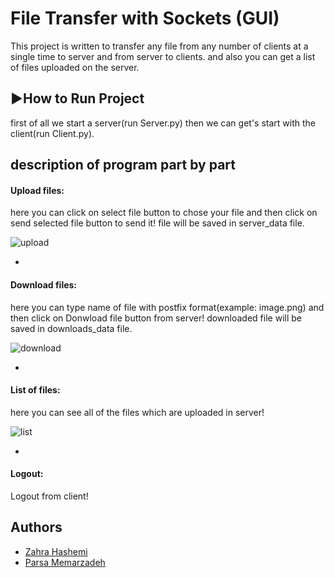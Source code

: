 
# File Transfer with Sockets (GUI)

This project is written to transfer any file from any number of clients at a single time to server and from server to clients.
and also you can get a list of files uploaded on the server.



## ▶️How to Run Project
first of all we start a server(run Server.py) then we can get's start with the client(run Client.py).

## description of program part by part
#### Upload files:
here you can click on select file button to chose your file and then click on send selected file button to send it!
file will be saved in server_data file.

![upload](https://user-images.githubusercontent.com/75630936/175833743-f7148f1e-a20a-4b96-af70-bec0060fa3d2.png)

-

#### Download files:
here you can type name of file with postfix format(example: image.png) and then click on Donwload file button from server!
downloaded file will be saved in downloads_data file.

![download](https://user-images.githubusercontent.com/75630936/175833976-828b06bd-b8e0-4a9b-910f-7477f18fc503.png)

-

#### List of files:
here you can see all of the files which are uploaded in server!

![list](https://user-images.githubusercontent.com/75630936/175834063-cf748ab5-6978-4987-b9e0-d691674e8682.png)

-

#### Logout:
Logout from client!






## Authors

- [Zahra Hashemi](https://www.github.com/Zahrahash)
- [Parsa Memarzadeh](https://github.com/ParsaMemarzade)
